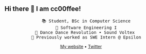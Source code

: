 ## Hi there 👋 I am cc00ffee!

<div align="center">
<pre>
    📚 Student, BSc in Computer Science
    📖 Software Engineering I
    🎵 Dance Dance Revolution • Sound Voltex 
    💼 Previously worked as SWE Intern @ Epsilon
</pre>

[My website](https:/cc00ffee.dev/) •
[Twitter](https://twitter.com/_cc00ffee)
  
</div>
